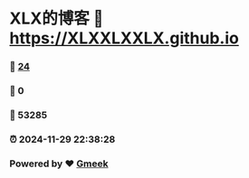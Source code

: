 # XLX的博客 :link: https://XLXXLXXLX.github.io 
### :page_facing_up: [24](https://XLXXLXXLX.github.io/tag.html) 
### :speech_balloon: 0 
### :hibiscus: 53285 
### :alarm_clock: 2024-11-29 22:38:28 
### Powered by :heart: [Gmeek](https://github.com/Meekdai/Gmeek)
